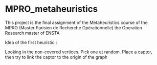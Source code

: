 # MPRO_metaheuristics
This project is the final assignment of the Metaheuristics course of the MPRO (Master Parisien de Recherche Opérationnelle) the Operation Research master of ENSTA


Idea of the first heuristic :

Looking in the non-covered vertices. Pick one at random. Place a captor, then try to link the captor to the origin of the graph
